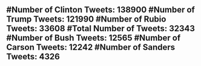 #Number of Clinton Tweets: 138900
#Number of Trump Tweets: 121990
#Number of Rubio Tweets: 33608
#Total Number of Tweets: 32343 
#Number of Bush Tweets: 12565
#Number of Carson Tweets: 12242
#Number of Sanders Tweets: 4326
---
